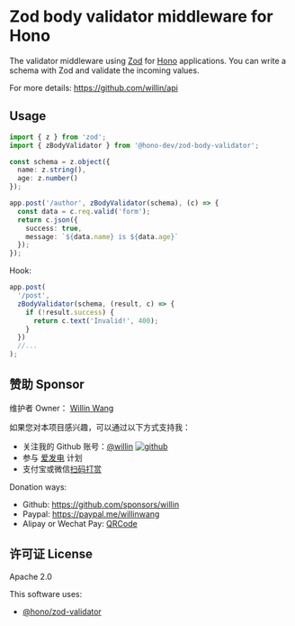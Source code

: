 # Zod body validator middleware for Hono

The validator middleware using [Zod](https://zod.dev) for [Hono](https://honojs.dev) applications.
You can write a schema with Zod and validate the incoming values.

For more details: <https://github.com/willin/api>

## Usage

```ts
import { z } from 'zod';
import { zBodyValidator } from '@hono-dev/zod-body-validator';

const schema = z.object({
  name: z.string(),
  age: z.number()
});

app.post('/author', zBodyValidator(schema), (c) => {
  const data = c.req.valid('form');
  return c.json({
    success: true,
    message: `${data.name} is ${data.age}`
  });
});
```

Hook:

```ts
app.post(
  '/post',
  zBodyValidator(schema, (result, c) => {
    if (!result.success) {
      return c.text('Invalid!', 400);
    }
  })
  //...
);
```

## 赞助 Sponsor

维护者 Owner： [Willin Wang](https://willin.wang)

如果您对本项目感兴趣，可以通过以下方式支持我：

- 关注我的 Github 账号：[@willin](https://github.com/willin) [![github](https://img.shields.io/github/followers/willin.svg?style=social&label=Followers)](https://github.com/willin)
- 参与 [爱发电](https://afdian.net/@willin) 计划
- 支付宝或微信[扫码打赏](https://user-images.githubusercontent.com/1890238/89126156-0f3eeb80-d516-11ea-9046-5a3a5d59b86b.png)

Donation ways:

- Github: <https://github.com/sponsors/willin>
- Paypal: <https://paypal.me/willinwang>
- Alipay or Wechat Pay: [QRCode](https://user-images.githubusercontent.com/1890238/89126156-0f3eeb80-d516-11ea-9046-5a3a5d59b86b.png)

## 许可证 License

Apache 2.0

This software uses:

- [@hono/zod-validator](https://github.com/honojs/middleware/tree/main/packages/zod-validator)
